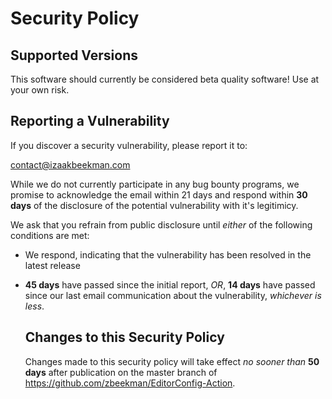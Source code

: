 # Security Policy

## Supported Versions

This software should currently be considered beta quality software! Use at your own risk.

## Reporting a Vulnerability

If you discover a security vulnerability, please report it to:

  contact@izaakbeekman.com

While we do not currently participate in any bug bounty programs, we promise to acknowledge
the email within 21 days and respond within __30 days__ of the disclosure of the potential
vulnerability with it's legitimicy.

We ask that you refrain from public disclosure until *either* of the following conditions are
met:

- We respond, indicating that the vulnerability has been resolved in the latest release
- __45 days__ have passed since the initial report, *OR*, __14 days__ have passed since
  our last email communication about the vulnerability, *whichever is less*.

  ## Changes to this Security Policy

  Changes made to this security policy will take effect *no sooner than* __50 days__ after
  publication on the master branch of https://github.com/zbeekman/EditorConfig-Action.
